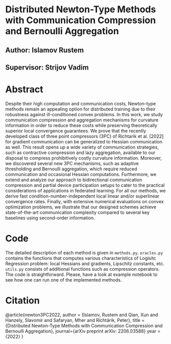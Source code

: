# Distributed Newton-Type Methods with Communication Compression and Bernoulli Aggregation

## Author: Islamov Rustem
## Supervisor: Strijov Vadim

# Abstract

Despite their high computation and communication costs, Newton-type methods remain an appealing option for distributed training due to their robustness against ill-conditioned convex problems. In this work, we study communication compression and aggregation mechanisms for curvature information in order to reduce these costs while preserving theoretically superior local convergence guarantees. We prove that the recently developed class of three point compressors (3PC) of Richtarik et al. [2022] for gradient communication can be generalized to Hessian communication as well. This result opens up a wide variety of communication strategies, such as contractive compression and lazy aggregation, available to our disposal to compress prohibitively costly curvature information. Moreover, we discovered several new 3PC mechanisms, such as adaptive thresholding and Bernoulli aggregation, which require reduced communication and occasional Hessian computations. Furthermore, we extend and analyze our approach to bidirectional communication compression and partial device participation setups to cater to the practical considerations of applications in federated learning. For all our methods, we derive fast condition-number-independent local linear and/or superlinear convergence rates. Finally, with extensive numerical evaluations on convex optimization problems, we illustrate that our designed schemes achieve state-of-the-art communication complexity compared to several key baselines using second-order information. 

# Code

The detailed description of each method is given in `methods.py`. `oracles.py` contains the functions that computes various characteristics of Logisitc Regression problem: local Hessians and gradients, Lipschitz constants, etc. `utils.py` consists of additional functions such as compression operators. The code is straightforward. Please, have a look at example notebook to see how one can run one of the implemented methods. 

# Citation

@article{newton3PC2022,
  author = {Islamov, Rustem and Qian, Xun and Hanzely, Slavomír and Safaryan, Mher and Richtárik, Peter},
  title = {Distributed Newton-Type Methods with Communication Compression and Bernoulli Aggregation},
  journal={arXiv preprint arXiv: 2206.03588}
  year = {2022}
}
